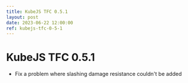 ```yaml
---
title: KubeJS TFC 0.5.1
layout: post
date: 2023-06-22 12:00:00
ref: kubejs-tfc-0-5-1
---
```


# KubeJS TFC 0.5.1

- Fix a problem where slashing damage resistance couldn't be added
